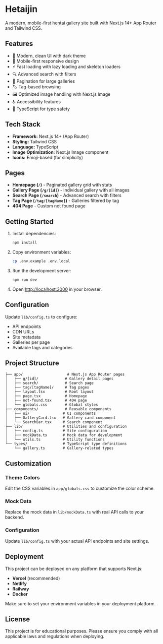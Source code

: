 # Hetaijin

A modern, mobile-first hentai gallery site built with Next.js 14+ App Router and Tailwind CSS.

## Features

- 🎨 Modern, clean UI with dark theme
- 📱 Mobile-first responsive design
- ⚡ Fast loading with lazy loading and skeleton loaders
- 🔍 Advanced search with filters
- 📄 Pagination for large galleries
- 🏷️ Tag-based browsing
- 🖼️ Optimized image handling with Next.js Image
- ♿ Accessibility features
- 🔧 TypeScript for type safety

## Tech Stack

- **Framework:** Next.js 14+ (App Router)
- **Styling:** Tailwind CSS
- **Language:** TypeScript
- **Image Optimization:** Next.js Image component
- **Icons:** Emoji-based (for simplicity)

## Pages

- **Homepage (`/`)** - Paginated gallery grid with stats
- **Gallery Page (`/g/[id]`)** - Individual gallery with all images
- **Search Page (`/search`)** - Advanced search with filters
- **Tag Page (`/tag/[tagName]`)** - Galleries filtered by tag
- **404 Page** - Custom not found page

## Getting Started

1. Install dependencies:

   ```bash
   npm install
   ```

2. Copy environment variables:

   ```bash
   cp .env.example .env.local
   ```

3. Run the development server:

   ```bash
   npm run dev
   ```

4. Open [http://localhost:3000](http://localhost:3000) in your browser.

## Configuration

Update `lib/config.ts` to configure:

- API endpoints
- CDN URLs
- Site metadata
- Galleries per page
- Available tags and categories

## Project Structure

```
├── app/                    # Next.js App Router pages
│   ├── g/[id]/            # Gallery detail pages
│   ├── search/            # Search page
│   ├── tag/[tagName]/     # Tag pages
│   ├── layout.tsx         # Root layout
│   ├── page.tsx           # Homepage
│   ├── not-found.tsx      # 404 page
│   └── globals.css        # Global styles
├── components/            # Reusable components
│   ├── ui/               # UI components
│   ├── GalleryCard.tsx   # Gallery card component
│   └── SearchBar.tsx     # Search component
├── lib/                  # Utilities and configuration
│   ├── config.ts         # Site configuration
│   ├── mockData.ts       # Mock data for development
│   └── utils.ts          # Utility functions
└── types/                # TypeScript type definitions
    └── gallery.ts        # Gallery-related types
```

## Customization

### Theme Colors

Edit the CSS variables in `app/globals.css` to customize the color scheme.

### Mock Data

Replace the mock data in `lib/mockData.ts` with real API calls to your backend.

### Configuration

Update `lib/config.ts` with your actual API endpoints and site settings.

## Deployment

This project can be deployed on any platform that supports Next.js:

- **Vercel** (recommended)
- **Netlify**
- **Railway**
- **Docker**

Make sure to set your environment variables in your deployment platform.

## License

This project is for educational purposes. Please ensure you comply with all applicable laws and regulations when deploying.
